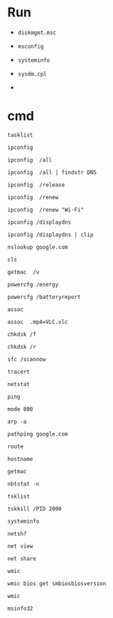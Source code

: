 # Run
- ```
  diskmgmt.msc
  ```

 - ```
   msconfig
   ```

 - ```
   systeminfo
   ```
   
 - ```
   sysdm.cpl
   ```
   
 - ```


# cmd
```
tasklist
```

```
ipconfig
```

```
ipconfig  /all
```

```
ipconfig  /all | findstr DNS
```

```
ipconfig  /release
```

```
ipconfig  /renew
```

```
ipconfig  /renew "Wi-Fi"
```

```
ipconfig /displaydns
```

```
ipconfig /displaydns | clip
```

```
nslookup google.com
```

```
cls
```

```
getmac  /v
```

```
powercfg /energy
```

```
powercfg /batteryreport
```

```
assoc
```

```
assoc  .mp4=VLC.vlc
```

```
chkdsk /f
```

```
chkdsk /r
```

```
sfc /scannow
```

```
tracert
```

```
netstat
```

```
ping
```

```
mode 800
```

```
arp -a
```

```
pathping google.com
```

```
route
```

```
hostname
```

```
getmac
```

```
nbtstat -n
```

```
tsklist
```

```
tskkill /PID 2000
```

```
systeminfo
```

```
netsh?
```

```
net view
```

```
net share
```

```
wmic
```

```
wmic bios get smbiosbiosversion
```

```
wmic
```

```
msinfo32
```



     
    
    
